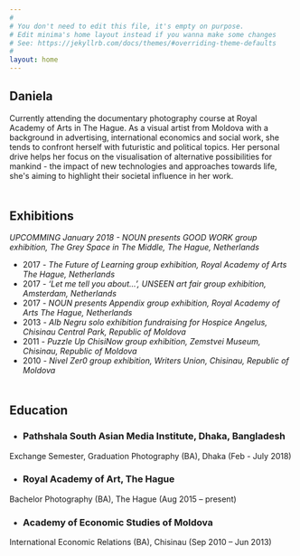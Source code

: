 ```yaml
---
#
# You don't need to edit this file, it's empty on purpose.
# Edit minima's home layout instead if you wanna make some changes
# See: https://jekyllrb.com/docs/themes/#overriding-theme-defaults
#
layout: home
---
```

## Daniela
Currently attending the  documentary photography course at Royal Academy of Arts in The Hague. As a visual artist from Moldova with a background in advertising, international economics and social work, she tends to confront herself with futuristic and political topics. Her personal drive helps her focus on the visualisation of alternative possibilities for mankind - the impact of new technologies and approaches towards life, she's aiming to highlight their societal influence in her work.

<h2 style="margin-top: 50px;">Exhibitions</h2>

*UPCOMMING January 2018 - NOUN presents GOOD WORK group exhibition, The Grey Space in The Middle, The Hague, Netherlands*
- 2017 - *The Future of Learning group exhibition, Royal Academy of Arts The Hague, Netherlands* 
- 2017 - *‘Let me tell you about…’, UNSEEN art fair group exhibition, Amsterdam, Netherlands*
- 2017 - *NOUN presents Appendix group exhibition, Royal Academy of Arts The Hague, Netherlands*
- 2013 - *Alb Negru solo exhibition fundraising for Hospice Angelus, Chisinau Central Park, Republic of Moldova*
- 2011 - *Puzzle Up ChisiNow group exhibition, Zemstvei Museum, Chisinau, Republic of Moldova*
- 2010 - *Nivel Zer0 group exhibition, Writers Union, Chisinau, Republic of Moldova*

<h2 style="margin-top: 50px;">Education</h2>

- ### **Pathshala South Asian Media Institute, Dhaka, Bangladesh**
Exchange Semester, Graduation Photography (BA), Dhaka (Feb - July 2018)

- ### **Royal Academy of Art, The Hague**
Bachelor Photography (BA), The Hague (Aug 2015 – present)

- ### **Academy of Economic Studies of Moldova**
International Economic Relations (BA), Chisinau (Sep 2010 – Jun 2013)
